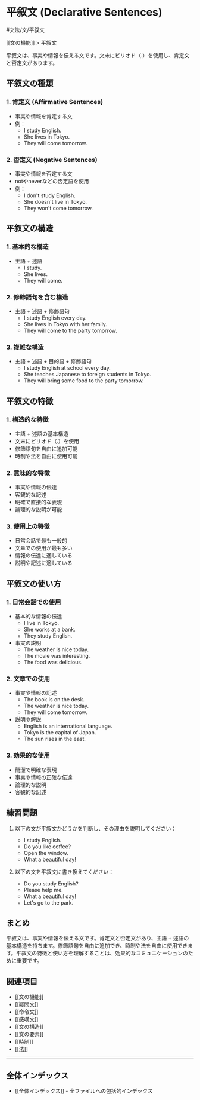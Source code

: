 ﻿# 平叙文 (Declarative Sentences)

#文法/文/平叙文

[[文の機能]] > 平叙文

平叙文は、事実や情報を伝える文です。文末にピリオド（.）を使用し、肯定文と否定文があります。

## 平叙文の種類

### 1. 肯定文 (Affirmative Sentences)
- 事実や情報を肯定する文
- 例：
  - I study English.
  - She lives in Tokyo.
  - They will come tomorrow.

### 2. 否定文 (Negative Sentences)
- 事実や情報を否定する文
- notやneverなどの否定語を使用
- 例：
  - I don't study English.
  - She doesn't live in Tokyo.
  - They won't come tomorrow.

## 平叙文の構造

### 1. 基本的な構造
- 主語 + 述語
  - I study.
  - She lives.
  - They will come.

### 2. 修飾語句を含む構造
- 主語 + 述語 + 修飾語句
  - I study English every day.
  - She lives in Tokyo with her family.
  - They will come to the party tomorrow.

### 3. 複雑な構造
- 主語 + 述語 + 目的語 + 修飾語句
  - I study English at school every day.
  - She teaches Japanese to foreign students in Tokyo.
  - They will bring some food to the party tomorrow.

## 平叙文の特徴

### 1. 構造的な特徴
- 主語 + 述語の基本構造
- 文末にピリオド（.）を使用
- 修飾語句を自由に追加可能
- 時制や法を自由に使用可能

### 2. 意味的な特徴
- 事実や情報の伝達
- 客観的な記述
- 明確で直接的な表現
- 論理的な説明が可能

### 3. 使用上の特徴
- 日常会話で最も一般的
- 文章での使用が最も多い
- 情報の伝達に適している
- 説明や記述に適している

## 平叙文の使い方

### 1. 日常会話での使用
- 基本的な情報の伝達
  - I live in Tokyo.
  - She works at a bank.
  - They study English.
- 事実の説明
  - The weather is nice today.
  - The movie was interesting.
  - The food was delicious.

### 2. 文章での使用
- 事実や情報の記述
  - The book is on the desk.
  - The weather is nice today.
  - They will come tomorrow.
- 説明や解説
  - English is an international language.
  - Tokyo is the capital of Japan.
  - The sun rises in the east.

### 3. 効果的な使用
- 簡潔で明確な表現
- 事実や情報の正確な伝達
- 論理的な説明
- 客観的な記述

## 練習問題
1. 以下の文が平叙文かどうかを判断し、その理由を説明してください：
   - I study English.
   - Do you like coffee?
   - Open the window.
   - What a beautiful day!

2. 以下の文を平叙文に書き換えてください：
   - Do you study English?
   - Please help me.
   - What a beautiful day!
   - Let's go to the park.

## まとめ
平叙文は、事実や情報を伝える文です。肯定文と否定文があり、主語 + 述語の基本構造を持ちます。修飾語句を自由に追加でき、時制や法を自由に使用できます。平叙文の特徴と使い方を理解することは、効果的なコミュニケーションのために重要です。

## 関連項目
- [[文の機能]]
- [[疑問文]]
- [[命令文]]
- [[感嘆文]]
- [[文の構造]]
- [[文の要素]]
- [[時制]]
- [[法]]

---

## 全体インデックス
- [[全体インデックス]] - 全ファイルへの包括的インデックス 